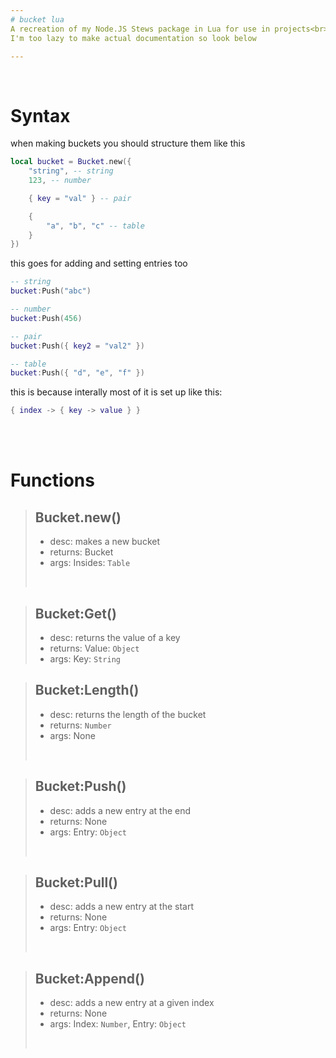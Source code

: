 ```yaml
---
# bucket lua
A recreation of my Node.JS Stews package in Lua for use in projects<br>
I'm too lazy to make actual documentation so look below

---
```


<br>

# Syntax
when making buckets you should structure them like this
```lua
local bucket = Bucket.new({
    "string", -- string
    123, -- number

    { key = "val" } -- pair

    {
        "a", "b", "c" -- table
    }
})
```
this goes for adding and setting entries too
```lua
-- string
bucket:Push("abc")

-- number
bucket:Push(456)

-- pair
bucket:Push({ key2 = "val2" })

-- table
bucket:Push({ "d", "e", "f" })
```
this is because interally most of it is set up like this:
```lua
{ index -> { key -> value } }
```

<br><br>

# Functions

> ## Bucket.new()
> - desc: makes a new bucket
> - returns: Bucket
> - args: Insides: `Table`
> <br>

> ## Bucket:Get()
> - desc: returns the value of a key
> - returns: Value: `Object`
> - args: Key: `String`

> ## Bucket:Length()
> - desc: returns the length of the bucket
> - returns: `Number`
> - args: None
> <br>

> ## Bucket:Push()
> - desc: adds a new entry at the end
> - returns: None
> - args: Entry: `Object`
> <br>

> ## Bucket:Pull()
> - desc: adds a new entry at the start
> - returns: None
> - args: Entry: `Object`
> <br>

> ## Bucket:Append()
> - desc: adds a new entry at a given index
> - returns: None
> - args: Index: `Number`, Entry: `Object`
> <br>
